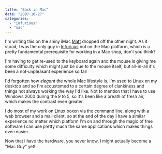 ```yaml
---
title: "Back in Mac"
date: "2007-10-27"
categories: 
  - "infurious"
  - "mac"
---
```


I'm writing this on the shiny iMac [Matt](http://cimota.com/blog/) dropped off the other night. As it stood, I was the only guy in [Infurious](http://infurious.com/) not on the Mac platform, which is a pretty fundamental prerequisite for working in a Mac shop, don't you think?

I'm having to get re-used to the keyboard again and the mouse is giving me some difficulty which might just be due to the mouse itself, but all-in-all it's been a not-unpleasant experience so far!

I'd forgotten how _elegant_ the whole Mac lifestyle is. I'm used to Linux on my desktop and so I'm accustomed to a certain degree of clunkiness and things not always working the way I'd like. Not to mention that I have to use Windows 2000 during the 9 to 5, so it's been like a breath of fresh air, which makes the contrast even greater.

I do most of my work on Linux boxen via the command line, along with a web browser and a mail client, so at the end of the day I have a similar experience no matter which platform I'm on and through the magic of free software I can use pretty much the same applications which makes things even easier.

Now that I have the hardware, you never know, I might actually become a "Mac Guy" yet!
